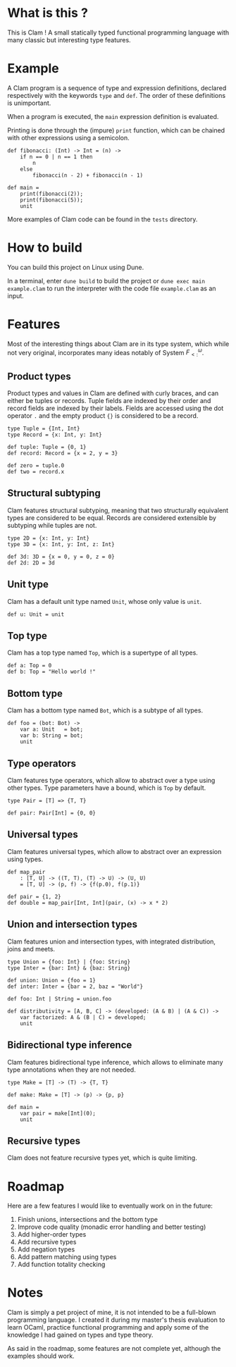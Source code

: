 # What is this ?

This is  Clam ! A small statically typed functional programming language with many classic but interesting type features.

# Example

A Clam program is a sequence of type and expression definitions, declared respectively with the keywords `type` and `def`. The order of these definitions is unimportant.

When a program is executed, the `main` expression definition is evaluated.

Printing is done through the (impure) `print` function, which can be chained with other expressions using a semicolon.

```
def fibonacci: (Int) -> Int = (n) ->
    if n == 0 | n == 1 then
        n
    else
        fibonacci(n - 2) + fibonacci(n - 1)

def main =
    print(fibonacci(2));
    print(fibonacci(5));
    unit
```

More examples of Clam code can be found in the `tests` directory.

# How to build

You can build this project on Linux using Dune.

In a terminal, enter `dune build` to build the project or `dune exec main example.clam` to run the interpreter with the code file `example.clam` as an input.

# Features

Most of the interesting things about Clam are in its type system, which while not very original, incorporates many ideas notably of System $F^ω_{<:}$.

## Product types

Product types and values in Clam are defined with curly braces, and can either be tuples or records. Tuple fields are indexed by their order and record fields are indexed by their labels. Fields are accessed using the dot operator `.` and the empty product `{}` is considered to be a record.

```
type Tuple = {Int, Int}
type Record = {x: Int, y: Int}

def tuple: Tuple = {0, 1}
def record: Record = {x = 2, y = 3}

def zero = tuple.0
def two = record.x
```

## Structural subtyping

Clam features structural subtyping, meaning that two structurally equivalent types are considered to be equal. Records are considered extensible by subtyping while tuples are not.

```
type 2D = {x: Int, y: Int}
type 3D = {x: Int, y: Int, z: Int}

def 3d: 3D = {x = 0, y = 0, z = 0}
def 2d: 2D = 3d
```

## Unit type

Clam has a default unit type named `Unit`, whose only value is `unit`.

```
def u: Unit = unit
```

## Top type

Clam has a top type named `Top`, which is a supertype of all types.

```
def a: Top = 0
def b: Top = "Hello world !"
```

## Bottom type

Clam has a bottom type named `Bot`, which is a subtype of all types.

```
def foo = (bot: Bot) ->
    var a: Unit   = bot;
    var b: String = bot;
    unit
```

## Type operators

Clam features type operators, which allow to abstract over a type using other types. Type parameters have a bound, which is `Top` by default.

```
type Pair = [T] => {T, T}

def pair: Pair[Int] = {0, 0}
```

## Universal types

Clam features universal types, which allow to abstract over an expression using types.

```
def map_pair
    : [T, U] -> ((T, T), (T) -> U) -> (U, U)
    = [T, U] -> (p, f) -> {f(p.0), f(p.1)}

def pair = {1, 2}
def double = map_pair[Int, Int](pair, (x) -> x * 2)
```

## Union and intersection types

Clam features union and intersection types, with integrated distribution, joins and meets.

```
type Union = {foo: Int} | {foo: String}
type Inter = {bar: Int} & {baz: String}

def union: Union = {foo = 1}
def inter: Inter = {bar = 2, baz = "World"}

def foo: Int | String = union.foo

def distributivity = [A, B, C] -> (developed: (A & B) | (A & C)) ->
    var factorized: A & (B | C) = developed;
    unit
```

## Bidirectional type inference

Clam features bidirectional type inference, which allows to eliminate many type annotations when they are not needed.

```
type Make = [T] -> (T) -> {T, T}

def make: Make = [T] -> (p) -> {p, p}

def main =
    var pair = make[Int](0);
    unit
```

## Recursive types

Clam does not feature recursive types yet, which is quite limiting.

# Roadmap

Here are a few features I would like to eventually work on in the future:
1. Finish unions, intersections and the bottom type
2. Improve code quality (monadic error handling and better testing)
3. Add higher-order types
4. Add recursive types
5. Add negation types
6. Add pattern matching using types
7. Add function totality checking

# Notes

Clam is simply a pet project of mine, it is not intended to be a full-blown programming language. I created it during my master's thesis evaluation to learn OCaml, practice functional programming and apply some of the knowledge I had gained on types and type theory.

As said in the roadmap, some features are not complete yet, although the examples should work.
